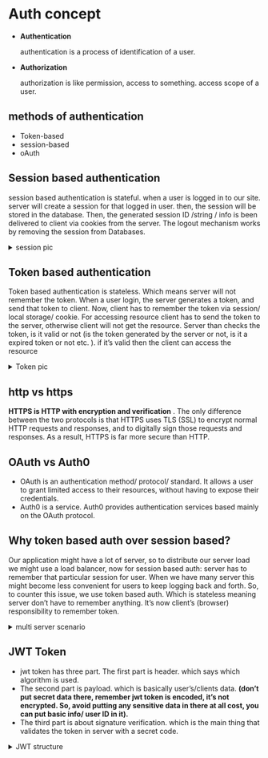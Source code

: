 # Auth concept

- **Authentication**

  authentication is a process of identification of a user.

- **Authorization**

  authorization is like permission, access to something. access scope of a user.

## methods of authentication

- Token-based
- session-based
- oAuth

## Session based authentication

session based authentication is stateful. when a user is logged in to our site. server will create a session for that logged in user. then, the session will be stored in the database. Then, the generated session ID /string / info is been delivered to client via cookies from the server. The logout mechanism works by removing the session from Databases.

   <details>
  <summary>session pic</summary>
   <img src="/images/Capture.png"/>
   </details>

## Token based authentication

Token based authentication is stateless. Which means server will not remember the token. When a user login, the server generates a token, and send that token to client. Now, client has to remember the token via session/ local storage/ cookie. For accessing resource client has to send the token to the server, otherwise client will not get the resource. Server than checks the token, is it valid or not (is the token generated by the server or not, is it a expired token or not etc. ). if it’s valid then the client can access the resource

   <details>
   <summary>Token pic</summary>
  <img src="/images/Capture1.png"/>
   </details>

## http vs https

**HTTPS is HTTP with encryption and verification**
. The only difference between the two protocols is that HTTPS uses TLS (SSL) to encrypt normal HTTP requests and responses, and to digitally sign those requests and responses. As a result, HTTPS is far more secure than HTTP.

## OAuth vs Auth0

- OAuth is an authentication method/ protocol/ standard. It allows a user to grant limited access to their resources, without having to expose their credentials.
- Auth0 is a service. Auth0 provides authentication services based mainly on the OAuth protocol.

## Why token based auth over session based?

Our application might have a lot of server, so to distribute our server load we might use a load balancer, now for session based auth: server has to remember that particular session for user. When we have many server this might become less convenient for users to keep logging back and forth. So, to counter this issue, we use token based auth. Which is stateless meaning server don’t have to remember anything. It’s now client’s (browser) responsibility to remember token.

<details>
   <summary>multi server scenario</summary>
  <img src="/images/capture3.jpeg"/>
   </details>

## JWT Token

- jwt token has three part. The first part is header. which says which algorithm is used.
- The second part is payload. which is basically user’s/clients data. **(don’t put secret data there, remember jwt token is encoded, it’s not encrypted. So, avoid putting any sensitive data in there at all cost, you can put basic info/ user ID in it).**
- The third part is about signature verification. which is the main thing that validates the token in server with a secret code.

<details>
   <summary>JWT structure</summary>
  <img src="/images/jwt-structure.png"/>
   </details>
